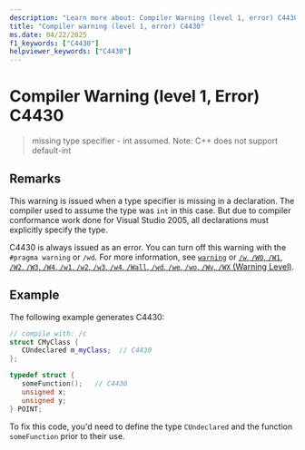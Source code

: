 ```yaml
---
description: "Learn more about: Compiler Warning (level 1, error) C4430"
title: "Compiler warning (level 1, error) C4430"
ms.date: 04/22/2025
f1_keywords: ["C4430"]
helpviewer_keywords: ["C4430"]
---
```

# Compiler Warning (level 1, Error) C4430

> missing type specifier - int assumed. Note: C++ does not support default-int

## Remarks

This warning is issued when a type specifier is missing in a declaration. The compiler used to assume the type was `int` in this case. But due to compiler conformance work done for Visual Studio 2005, all declarations must explicitly specify the type.

C4430 is always issued as an error. You can turn off this warning with the `#pragma warning` or `/wd`. For more information, see [`warning`](../../preprocessor/warning.md) or [`/w`, `/W0`, `/W1`, `/W2`, `/W3`, `/W4`, `/w1`, `/w2`, `/w3`, `/w4`, `/Wall`, `/wd`, `/we`, `/wo`, `/Wv`, `/WX` (Warning Level)](../../build/reference/compiler-option-warning-level.md).

## Example

The following example generates C4430:

```cpp
// compile with: /c
struct CMyClass {
   CUndeclared m_myClass;  // C4430
};

typedef struct {
   someFunction();   // C4430
   unsigned x;
   unsigned y;
} POINT;
```

To fix this code, you'd need to define the type `CUndeclared` and the function `someFunction` prior to their use.
